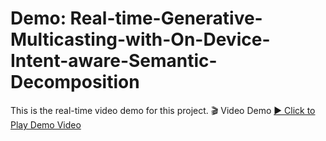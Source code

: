 # Demo: Real-time-Generative-Multicasting-with-On-Device-Intent-aware-Semantic-Decomposition
This is the real-time video demo for this project.
🎬 Video Demo
[▶️ Click to Play Demo Video](https://github.com/Xinkai-Liu/Demo-Real-time-Intent-aware-Semantic-Multicast/releases/download/demo_video/Github.Demo.Video.v1.mp4)
